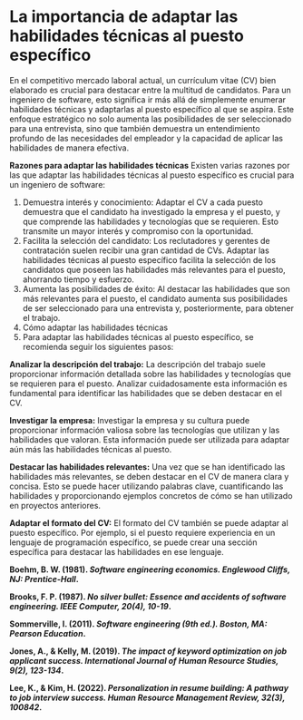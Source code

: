 # La importancia de adaptar las habilidades técnicas al puesto específico

En el competitivo mercado laboral actual, un currículum vitae (CV) bien elaborado es crucial para destacar entre la multitud de candidatos. Para un ingeniero de software, esto significa ir más allá de simplemente enumerar habilidades técnicas y adaptarlas al puesto específico al que se aspira. Este enfoque estratégico no solo aumenta las posibilidades de ser seleccionado para una entrevista, sino que también demuestra un entendimiento profundo de las necesidades del empleador y la capacidad de aplicar las habilidades de manera efectiva.

**Razones para adaptar las habilidades técnicas**
Existen varias razones por las que adaptar las habilidades técnicas al puesto específico es crucial para un ingeniero de software:

1. Demuestra interés y conocimiento: Adaptar el CV a cada puesto demuestra que el candidato ha investigado la empresa y el puesto, y que comprende las habilidades y tecnologías que se requieren. Esto transmite un mayor interés y compromiso con la oportunidad.
1. Facilita la selección del candidato: Los reclutadores y gerentes de contratación suelen recibir una gran cantidad de CVs. Adaptar las habilidades técnicas al puesto específico facilita la selección de los candidatos que poseen las habilidades más relevantes para el puesto, ahorrando tiempo y esfuerzo.
1. Aumenta las posibilidades de éxito: Al destacar las habilidades que son más relevantes para el puesto, el candidato aumenta sus posibilidades de ser seleccionado para una entrevista y, posteriormente, para obtener el trabajo.
1. Cómo adaptar las habilidades técnicas
1. Para adaptar las habilidades técnicas al puesto específico, se recomienda seguir los siguientes pasos:

**Analizar la descripción del trabajo:**
La descripción del trabajo suele proporcionar información detallada sobre las habilidades y tecnologías que se requieren para el puesto. Analizar cuidadosamente esta información es fundamental para identificar las habilidades que se deben destacar en el CV.

**Investigar la empresa:** 
Investigar la empresa y su cultura puede proporcionar información valiosa sobre las tecnologías que utilizan y las habilidades que valoran. Esta información puede ser utilizada para adaptar aún más las habilidades técnicas al puesto.

**Destacar las habilidades relevantes:** 
Una vez que se han identificado las habilidades más relevantes, se deben destacar en el CV de manera clara y concisa. Esto se puede hacer utilizando palabras clave, cuantificando las habilidades y proporcionando ejemplos concretos de cómo se han utilizado en proyectos anteriores.

**Adaptar el formato del CV:** 
El formato del CV también se puede adaptar al puesto específico. Por ejemplo, si el puesto requiere experiencia en un lenguaje de programación específico, se puede crear una sección específica para destacar las habilidades en ese lenguaje.

**Boehm, B. W. (1981). *Software engineering economics. Englewood Cliffs, NJ: Prentice-Hall*.**

**Brooks, F. P. (1987). *No silver bullet: Essence and accidents of software engineering. IEEE Computer, 20(4), 10-19*.**

**Sommerville, I. (2011). *Software engineering (9th ed.). Boston, MA: Pearson Education*.**

**Jones, A., & Kelly, M. (2019). *The impact of keyword optimization on job applicant success. International Journal of Human Resource Studies, 9(2), 123-134*.**

**Lee, K., & Kim, H. (2022). *Personalization in resume building: A pathway to job interview success. Human Resource Management Review, 32(3), 100842*.**
